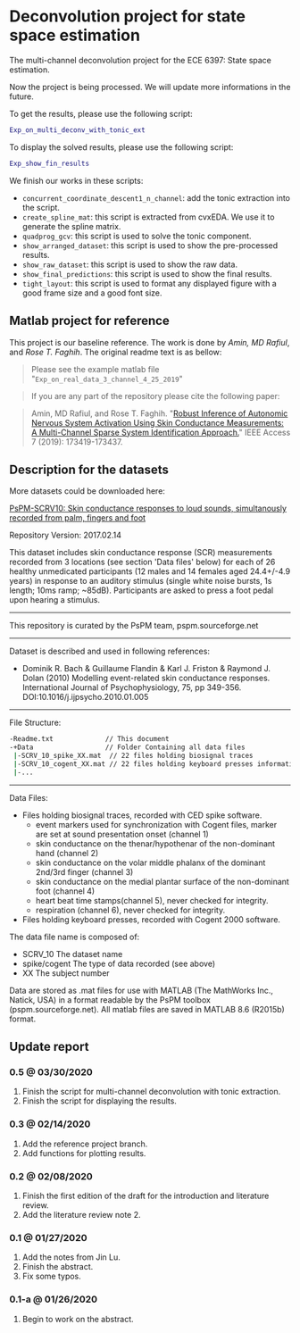 # Deconvolution project for state space estimation

The multi-channel deconvolution project for the ECE 6397: State space estimation.

Now the project is being processed. We will update more informations in the future.

To get the results, please use the following script:

```matlab
Exp_on_multi_deconv_with_tonic_ext
```

To display the solved results, please use the following script:

```matlab
Exp_show_fin_results
```

We finish our works in these scripts:

* `concurrent_coordinate_descent1_n_channel`: add the tonic extraction into the script.
* `create_spline_mat`: this script is extracted from cvxEDA. We use it to generate the spline matrix.
* `quadprog_gcv`: this script is used to solve the tonic component.
* `show_arranged_dataset`: this script is used to show the pre-processed results.
* `show_raw_dataset`: this script is used to show the raw data.
* `show_final_predictions`: this script is used to show the final results.
* `tight_layout`: this script is used to format any displayed figure with a good frame size and a good font size.

## Matlab project for reference

This project is our baseline reference. The work is done by *Amin, MD Rafiul*, and *Rose T. Faghih*. The original readme text is as bellow:

> Please see the example matlab file "`Exp_on_real_data_3_channel_4_25_2019`"

> If you are any part of the repository please cite the following paper:

> Amin, MD Rafiul, and Rose T. Faghih. "[Robust Inference of Autonomic Nervous System Activation Using Skin Conductance Measurements: A Multi-Channel Sparse System Identification Approach.][paper-robust]" IEEE Access 7 (2019): 173419-173437.

## Description for the datasets

More datasets could be downloaded here:

[PsPM-SCRV10: Skin conductance responses to loud sounds, simultanously recorded from palm, fingers and foot][link-dset]

Repository Version: 2017.02.14

This dataset includes skin conductance response (SCR) measurements recorded from 3 locations (see section 'Data files' below) for each of 26 healthy unmedicated participants (12 males and 14 females aged 24.4+/-4.9 years) in response to an auditory stimulus (single white noise bursts, 1s length; 10ms ramp; ~85dB). Participants are asked to press a foot pedal upon hearing a stimulus.

--------------------------------------------------------------------------------
This repository is curated by the PsPM team, pspm.sourceforge.net

--------------------------------------------------------------------------------
Dataset is described and used in following references:
- Dominik R. Bach & Guillaume Flandin & Karl J. Friston & Raymond J. Dolan (2010) Modelling event-related skin conductance responses. International Journal of Psychophysiology, 75, pp 349-356. DOI:10.1016/j.ijpsycho.2010.01.005

--------------------------------------------------------------------------------
File Structure:
```bash
-Readme.txt             // This document
-+Data                  // Folder Containing all data files
 |-SCRV_10_spike_XX.mat  // 22 files holding biosignal traces 
 |-SCRV_10_cogent_XX.mat // 22 files holding keyboard presses information
 |-...
```

-------------------------------------------------------------------------------
Data Files:
- Files holding biosignal traces, recorded with CED spike software.
   - event markers used for synchronization with Cogent files, marker are set at sound presentation onset (channel 1)
   - skin conductance on the thenar/hypothenar of the non-dominant hand (channel 2)
   - skin conductance on the volar middle phalanx of the dominant 2nd/3rd finger (channel 3)
   - skin conductance on the medial plantar surface of the non-dominant foot (channel 4)
   - heart beat time stamps(channel 5), never checked for integrity.
   - respiration (channel 6), never checked for integrity.
- Files holding keyboard presses, recorded with Cogent 2000 software.

The data file name is composed of: 
 - SCRV_10       The dataset name
 - spike/cogent The type of data recorded (see above)
 - XX           The subject number

Data are stored as .mat files for use with MATLAB (The MathWorks Inc., Natick, USA) in a format readable by the PsPM toolbox (pspm.sourceforge.net). All matlab files are saved in MATLAB 8.6 (R2015b) format.

## Update report

### 0.5 @ 03/30/2020

1. Finish the script for multi-channel deconvolution with tonic extraction.
2. Finish the script for displaying the results.

### 0.3 @ 02/14/2020

1. Add the reference project branch.
2. Add functions for plotting results.

### 0.2 @ 02/08/2020

1. Finish the first edition of the draft for the introduction and literature review.
2. Add the literature review note 2.

### 0.1 @ 01/27/2020

1. Add the notes from Jin Lu.
2. Finish the abstract.
3. Fix some typos.

### 0.1-a @ 01/26/2020

1. Begin to work on the abstract.

[paper-robust]:https://ieeexplore.ieee.org/abstract/document/8917550
[link-dset]:https://zenodo.org/record/291465#.XkcDCWhKiUl